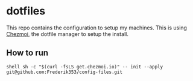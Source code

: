 # dotfiles

This repo contains the configuration to setup my machines. This is using [Chezmoi](https://chezmoi.io), the dotfile manager to setup the install.

## How to run

```shell sh -c "$(curl -fsLS get.chezmoi.io)" -- init --apply git@github.com:Frederik353/config-files.git```
